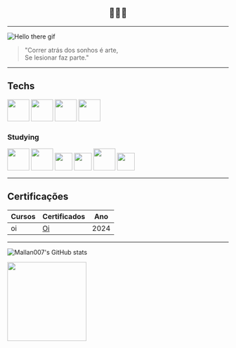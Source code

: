 ## <center>🧐🧐🧐
---------
![Hello there gif](https://c.tenor.com/0Akz_GWDQyQAAAAC/tenor.gif)
> "Correr atrás dos sonhos é arte,<br>
>  Se lesionar faz parte."
---------
## Techs
<img src="https://cdn.jsdelivr.net/gh/devicons/devicon@latest/icons/c/c-original.svg" width="50px" /> <img src="https://cdn.jsdelivr.net/gh/devicons/devicon@latest/icons/java/java-plain-wordmark.svg" width="50px"/>
<img src="https://cdn.jsdelivr.net/gh/devicons/devicon@latest/icons/cplusplus/cplusplus-original.svg" width="50px" /> <img src="https://cdn.jsdelivr.net/gh/devicons/devicon@latest/icons/python/python-plain-wordmark.svg" width="50px" />

### Studying
<img src="https://cdn.jsdelivr.net/gh/devicons/devicon@latest/icons/html5/html5-original-wordmark.svg" width="50px" /> <img src="https://cdn.jsdelivr.net/gh/devicons/devicon@latest/icons/css3/css3-original-wordmark.svg" width="50px" />
<img src="https://cdn.jsdelivr.net/gh/devicons/devicon@latest/icons/typescript/typescript-original.svg" width="40px" /> <img src="https://cdn.jsdelivr.net/gh/devicons/devicon@latest/icons/javascript/javascript-original.svg" width="40px"/>
<img src="https://cdn.jsdelivr.net/gh/devicons/devicon@latest/icons/nodejs/nodejs-original-wordmark.svg" width="50px" /> <img src="https://cdn.jsdelivr.net/gh/devicons/devicon@latest/icons/vuejs/vuejs-original-wordmark.svg" 
 width="40px"/>

 ----------     

## Certificações
| Cursos | Certificados | Ano |
| -----  | -----        | ----- |
| oi     | [Oi]()          | 2024 |

---------

![Mallan007's GitHub stats](https://github-readme-stats.vercel.app/api?username=mallan007&show_icons=true&theme=radical)          
          
     
<!--
**mallan007/mallan007** is a ✨ _special_ ✨ repository because its `README.md` (this file) appears on your GitHub profile.

Here are some ideas to get you started:

- 🔭 I’m currently working on ...
- 🌱 I’m currently learning ...
- 👯 I’m looking to collaborate on ...
- 🤔 I’m looking for help with ...
- 💬 Ask me about ...
- 📫 How to reach me: ...
- 😄 Pronouns: ...
- ⚡ Fun fact: ...
-->

<div>    
<img loading="lazy" height="180em" src="https://github-readme-stats.vercel.app/api/top-langs/?username=mallan007&layout=compact&langs_count=7&theme=dracula"/>
</div>

